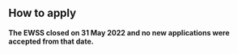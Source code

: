 ##  How to apply

**The EWSS closed on 31 May 2022 and no new applications were accepted from
that date.**
